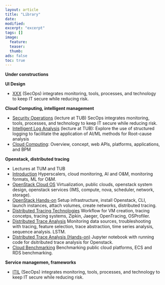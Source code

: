 ```yaml
---
layout: article
title: "Library"
date:
modified:
excerpt: "excerpt"
tags: []
image:
  feature:
  teaser:
  thumb:
ads: false
toc: true
---  
```


**Under constructions**

**UI Design**
- [XXX](/library/2023-04-12-Security_Operations_Lecture.pdf) (SecOps) integrates monitoring, tools, processes, and technology to keep IT secure while reducing risk.

**Cloud Computing, intelligent management**
- [Security Operations](/library/2023-04-12-Security_Operations_Lecture.pdf) (lecture at TUB) SecOps integrates monitoring, tools, processes, and technology to keep IT secure while reducing risk.
- [Intelligent Log Analysis](/library/2020-02-22-Intelligent_Log_Analysis_lecture.pdf) (lecture at TUB): Explore the use of structured logging to facilitate the application of AI/ML methods for Root-cause analysis
- [Cloud Computing](/library/cloud_computing): Overview, concept, web APIs, platforms, applications, and BPM  

**Openstack, distributed tracing**
- Lectures at TUM and TUB
- [Introduction](/library/openstack/Part_1_Introduction.pdf) Hyperscalers, cloud monitoring, AI and O&M, monitoring formats, ML for O&M. 
- [OpenStack Cloud OS](/library/openstack/Part_2_OpenStack_Cloud.pdf) Virtualization, public clouds, openstack system design, openstack services (IMS, compute, nova, scheduler, network, storage).  
- [OpenStack Hands-on](/library/openstack/Part_3_Openstack_Hands-on.pdf) Setup infrastructure, install Openstack, CLI, launch instances, attach volumes, create networks, distributed tracing.
- [Distributed Tracing Technologies](/library/openstack/Part_4_Distributed_Tracing_Technologies.pdf) Workflow for VM creation, tracing concetps, tracing systems, Zipkin, Jaeger, OpenTracing, OSProfiler.  
- [Distributed Trace Analysis](/library/openstack/Part_5_Distributed_Trace_Analysis.pdf) Monitoring data sources, troubleshooting with tracing, feature selection, trace abstraction, time series analysis, sequence analysis. LSTM.  
- [Distributed Trace Analysis (Hands-on)](/library/openstack/Part_6_Distributed_Trace_Analysis_Hands_on.ipynb) Jupyter notebook with running code for dsitributed trace analysis for Openstack.
- [Cloud Benchmarking](/library/openstack/Part_8_Cloud_Benchmarking.pdf) Benchmarking public cloud platforms, ECS and RDS benchmarking.   

**Service managemen, frameworks**
- [ITIL](/library/2023-04-12-Security_Operations_Lecture.pdf) (SecOps) integrates monitoring, tools, processes, and technology to keep IT secure while reducing risk.


